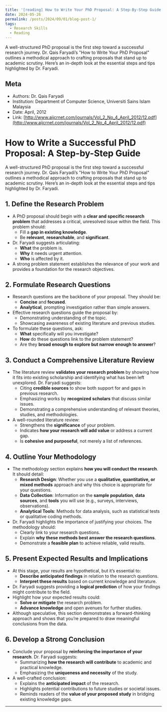 ```yaml
---
title: '[reading] How to Write Your PhD Proposal: A Step-By-Step Guide'
date: 2024-05-26
permalink: /posts/2024/09/01/blog-post-1/
tags:
  - Research Skills
  - Reading
---
```

A well-structured PhD proposal is the first step toward a successful research journey. Dr. Qais Faryadi’s "How to Write Your PhD Proposal" outlines a methodical approach to crafting proposals that stand up to academic scrutiny. Here’s an in-depth look at the essential steps and tips highlighted by Dr. Faryadi.

## Meta
  - Authors: Dr. Qais Faryadi
  - Institution: Department of Computer Science, Universiti Sains Islam Malaysia
  - Date: April, 2012
  - Link: [http://www.aijcrnet.com/journals/Vol_2_No_4_April_2012/12.pdf](http://www.aijcrnet.com/journals/Vol_2_No_4_April_2012/12.pdf)

# How to Write a Successful PhD Proposal: A Step-by-Step Guide

A well-structured PhD proposal is the first step toward a successful research journey. Dr. Qais Faryadi’s "How to Write Your PhD Proposal" outlines a methodical approach to crafting proposals that stand up to academic scrutiny. Here’s an in-depth look at the essential steps and tips highlighted by Dr. Faryadi.

## 1. Define the Research Problem
   - A PhD proposal should begin with a **clear and specific research problem** that addresses a critical, unresolved issue within the field. This problem should:
     - Fill a **gap in existing knowledge**.
     - Be **relevant**, **researchable**, and **significant**.
   - Dr. Faryadi suggests articulating:
     - **What** the problem is.
     - **Why** it needs urgent attention.
     - **Who** is affected by it.
   - A strong problem statement establishes the relevance of your work and provides a foundation for the research objectives.

## 2. Formulate Research Questions
   - Research questions are the backbone of your proposal. They should be:
     - **Concise** and **focused**.
     - **Analytical**, prompting investigation rather than simple answers.
   - Effective research questions guide the proposal by:
     - Demonstrating understanding of the topic.
     - Showcasing awareness of existing literature and previous studies.
   - To formulate these questions, ask:
     - **What** specifically will you investigate?
     - **How** do these questions link to the problem statement?
     - Are they **broad enough to explore but narrow enough to answer**?

## 3. Conduct a Comprehensive Literature Review
   - The literature review **validates your research problem** by showing how it fits into existing scholarship and identifying what has been left unexplored. Dr. Faryadi suggests:
     - Citing **credible sources** to show both support for and gaps in previous research.
     - Emphasizing works by **recognized scholars** that discuss similar issues.
     - Demonstrating a comprehensive understanding of relevant theories, studies, and methodologies.
   - A well-rounded literature review:
     - Strengthens the **significance** of your problem.
     - Indicates **how your research will add value** or address a current gap.
     - Is **cohesive and purposeful**, not merely a list of references.

## 4. Outline Your Methodology
   - The methodology section explains **how you will conduct the research**. It should detail:
     - **Research Design**: Whether you use a **qualitative, quantitative, or mixed methods** approach and why this choice is appropriate for your questions.
     - **Data Collection**: Information on the **sample population**, **data sources**, and **tools** you will use (e.g., surveys, interviews, observations).
     - **Analytical Tools**: Methods for data analysis, such as statistical tests or qualitative coding methods.
   - Dr. Faryadi highlights the importance of justifying your choices. The methodology should:
     - Clearly link to your research questions.
     - Explain **why these methods best answer the research questions**.
     - Demonstrate a **feasible plan** to achieve reliable, valid results.

## 5. Present Expected Results and Implications
   - At this stage, your results are hypothetical, but it’s essential to:
     - **Describe anticipated findings** in relation to the research questions.
     - **Interpret these results** based on current knowledge and literature.
   - Dr. Faryadi suggests providing a **logical prediction** of how your findings might contribute to the field.
   - Highlight how your expected results could:
     - **Solve or mitigate** the research problem.
     - **Advance knowledge** and open avenues for further studies.
   - Although speculative, this section demonstrates a forward-thinking approach and shows that you’re prepared to draw meaningful conclusions from the data.

## 6. Develop a Strong Conclusion
   - Conclude your proposal by **reinforcing the importance of your research**. Dr. Faryadi suggests:
     - Summarizing **how the research will contribute** to academic and practical knowledge.
     - Emphasizing the **uniqueness and necessity** of the study.
   - A well-crafted conclusion:
     - Explains the **anticipated impact** of the research.
     - Highlights potential contributions to future studies or societal issues.
     - Reminds readers of the **value of your proposed study** in bridging existing knowledge gaps.


------
